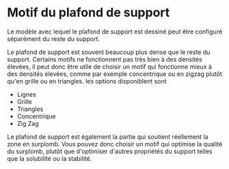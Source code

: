 Motif du plafond de support
====
Le modèle avec lequel le plafond de support est dessiné peut être configuré séparément du reste du support.

Le plafond de support est souvent beaucoup plus dense que le reste du support. Certains motifs ne fonctionnent pas très bien à des densités élevées, il peut donc être utile de choisir un motif qui fonctionne mieux à des densités élevées, comme par exemple concentrique ou en zigzag plutôt qu'en grille ou en triangles. les options disponiblent sont

* Lignes
* Grille
* Triangles
* Concentrique
* Zig Zag


Le plafond de support est également la partie qui soutient réellement la zone en surplomb. Vous pouvez donc choisir un motif qui optimise la qualité du surplomb, plutôt que d'optimiser d'autres propriétés du support telles que la solubilité ou la stabilité.
